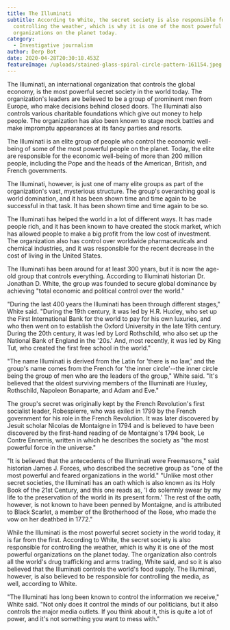 ```yaml
---
title: The Illuminati
subtitle: According to White, the secret society is also responsible for
  controlling the weather, which is why it is one of the most powerful
  organizations on the planet today.
category:
  - Investigative journalism
author: Derp Bot
date: 2020-04-28T20:30:18.453Z
featureImage: /uploads/stained-glass-spiral-circle-pattern-161154.jpeg
---
```

The Illuminati, an international organization that controls the global economy, is the most powerful secret society in the world today. The organization's leaders are believed to be a group of prominent men from Europe, who make decisions behind closed doors. The Illuminati also controls various charitable foundations which give out money to help people. The organization has also been known to stage mock battles and make impromptu appearances at its fancy parties and resorts. 

The Illuminati is an elite group of people who control the economic well-being of some of the most powerful people on the planet. Today, the elite are responsible for the economic well-being of more than 200 million people, including the Pope and the heads of the American, British, and French governments. 

The Illuminati, however, is just one of many elite groups as part of the organization's vast, mysterious structure. The group's overarching goal is world domination, and it has been shown time and time again to be successful in that task. It has been shown time and time again to be so. 

The Illuminati has helped the world in a lot of different ways. It has made people rich, and it has been known to have created the stock market, which has allowed people to make a big profit from the low cost of investment. The organization also has control over worldwide pharmaceuticals and chemical industries, and it was responsible for the recent decrease in the cost of living in the United States. 

The Illuminati has been around for at least 300 years, but it is now the age-old group that controls everything. According to Illuminati historian Dr. Jonathan D. White, the group was founded to secure global dominance by achieving "total economic and political control over the world." 

"During the last 400 years the Illuminati has been through different stages," White said. "During the 19th century, it was led by H.R. Huxley, who set up the First International Bank for the world to pay for his own luxuries, and who then went on to establish the Oxford University in the late 19th century. During the 20th century, it was led by Lord Rothschild, who also set up the National Bank of England in the '20s.' And, most recently, it was led by King Tut, who created the first free school in the world." 

"The name Illuminati is derived from the Latin for 'there is no law,' and the group's name comes from the French for 'the inner circle'--the inner circle being the group of men who are the leaders of the group," White said. "It's believed that the oldest surviving members of the Illuminati are Huxley, Rothschild, Napoleon Bonaparte, and Adam and Eve." 

The group's secret was originally kept by the French Revolution's first socialist leader, Robespierre, who was exiled in 1799 by the French government for his role in the French Revolution. It was later discovered by Jesuit scholar Nicolas de Montaigne in 1794 and is believed to have been discovered by the first-hand reading of de Montaigne's 1794 book, Le Contre Ennemis, written in which he describes the society as "the most powerful force in the universe." 

"It is believed that the antecedents of the Illuminati were Freemasons," said historian James J. Forces, who described the secretive group as "one of the most powerful and feared organizations in the world." "Unlike most other secret societies, the Illuminati has an oath which is also known as its Holy Book of the 21st Century, and this one reads as, 'I do solemnly swear by my life to the preservation of the world in its present form.' The rest of the oath, however, is not known to have been penned by Montaigne, and is attributed to Black Scarlet, a member of the Brotherhood of the Rose, who made the vow on her deathbed in 1772." 

While the Illuminati is the most powerful secret society in the world today, it is far from the first. According to White, the secret society is also responsible for controlling the weather, which is why it is one of the most powerful organizations on the planet today. The organization also controls all the world's drug trafficking and arms trading, White said, and so it is also believed that the Illuminati controls the world's food supply. The Illuminati, however, is also believed to be responsible for controlling the media, as well, according to White. 

"The Illuminati has long been known to control the information we receive," White said. "Not only does it control the minds of our politicians, but it also controls the major media outlets. If you think about it, this is quite a lot of power, and it's not something you want to mess with."
